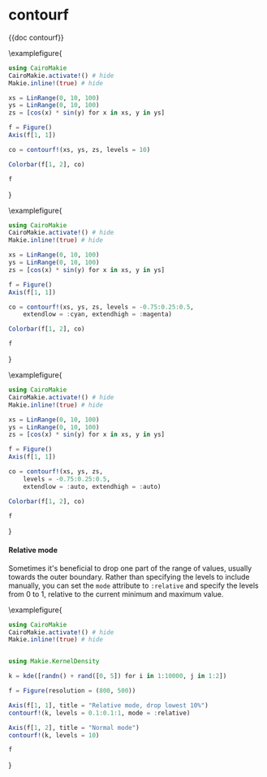 # contourf

{{doc contourf}}

\examplefigure{
```julia
using CairoMakie
CairoMakie.activate!() # hide
Makie.inline!(true) # hide

xs = LinRange(0, 10, 100)
ys = LinRange(0, 10, 100)
zs = [cos(x) * sin(y) for x in xs, y in ys]

f = Figure()
Axis(f[1, 1])

co = contourf!(xs, ys, zs, levels = 10)

Colorbar(f[1, 2], co)

f
```
}

\examplefigure{
```julia
using CairoMakie
CairoMakie.activate!() # hide
Makie.inline!(true) # hide

xs = LinRange(0, 10, 100)
ys = LinRange(0, 10, 100)
zs = [cos(x) * sin(y) for x in xs, y in ys]

f = Figure()
Axis(f[1, 1])

co = contourf!(xs, ys, zs, levels = -0.75:0.25:0.5,
    extendlow = :cyan, extendhigh = :magenta)

Colorbar(f[1, 2], co)

f
```
}

\examplefigure{
```julia
using CairoMakie
CairoMakie.activate!() # hide
Makie.inline!(true) # hide

xs = LinRange(0, 10, 100)
ys = LinRange(0, 10, 100)
zs = [cos(x) * sin(y) for x in xs, y in ys]

f = Figure()
Axis(f[1, 1])

co = contourf!(xs, ys, zs,
    levels = -0.75:0.25:0.5,
    extendlow = :auto, extendhigh = :auto)

Colorbar(f[1, 2], co)

f
```
}

#### Relative mode

Sometimes it's beneficial to drop one part of the range of values, usually towards the outer boundary.
Rather than specifying the levels to include manually, you can set the `mode` attribute
to `:relative` and specify the levels from 0 to 1, relative to the current minimum and maximum value.

\examplefigure{
```julia
using CairoMakie
CairoMakie.activate!() # hide
Makie.inline!(true) # hide


using Makie.KernelDensity

k = kde([randn() + rand([0, 5]) for i in 1:10000, j in 1:2])

f = Figure(resolution = (800, 500))

Axis(f[1, 1], title = "Relative mode, drop lowest 10%")
contourf!(k, levels = 0.1:0.1:1, mode = :relative)

Axis(f[1, 2], title = "Normal mode")
contourf!(k, levels = 10)

f
```
}
